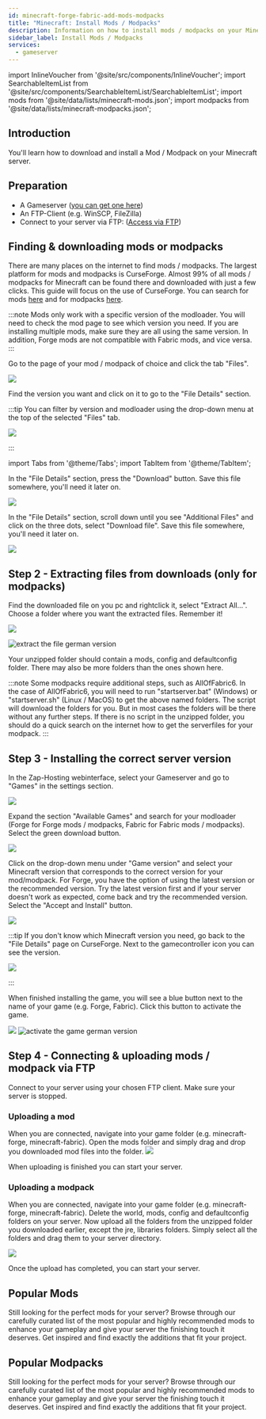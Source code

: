 ```yaml
---
id: minecraft-forge-fabric-add-mods-modpacks
title: "Minecraft: Install Mods / Modpacks"
description: Information on how to install mods / modpacks on your Minecraft Forge server from ZAP-Hosting.com - ZAP-Hosting.com documentation
sidebar_label: Install Mods / Modpacks
services:
  - gameserver
---
```


import InlineVoucher from '@site/src/components/InlineVoucher';
import SearchableItemList from '@site/src/components/SearchableItemList/SearchableItemList';
import mods from '@site/data/lists/minecraft-mods.json';
import modpacks from '@site/data/lists/minecraft-modpacks.json';


## Introduction

You'll learn how to download and install a Mod / Modpack on your Minecraft server.

<InlineVoucher />

## Preparation

- A Gameserver ([you can get one here](https://zap-hosting.com/en/gameserver-hosting/))
- An FTP-Client (e.g. WinSCP, FileZilla)
- Connect to your server via FTP: ([Access via FTP](gameserver-ftpaccess.md))



## Finding & downloading mods or modpacks

There are many places on the internet to find mods / modpacks. The largest platform for mods and modpacks is CurseForge. Almost 99% of all mods / modpacks for Minecraft can be found there and downloaded with just a few clicks. This guide will focus on the use of CurseForge. You can search for mods [here](https://www.curseforge.com/minecraft/mc-mods) and for modpacks [here](https://curseforge.com/minecraft/modpacks).

:::note
Mods only work with a specific version of the modloader. You will need to check the mod page to see which version you need. If you are installing multiple mods, make sure they are all using the same version. In addition, Forge mods are not compatible with Fabric mods, and vice versa.
:::

Go to the page of your mod / modpack of choice and click the tab "Files".

![](https://github.com/Yoshlix/docs/assets/26007280/cc528cf6-9fc8-4524-aca0-b954e24716f8)


Find the version you want and click on it to go to the "File Details" section.

:::tip
You can filter by version and modloader using the drop-down menu at the top of the selected "Files" tab.

![](https://github.com/Yoshlix/docs/assets/26007280/6867b2f2-e9db-4a4c-be88-b9b22b800e72)

:::

import Tabs from '@theme/Tabs';
import TabItem from '@theme/TabItem';

<Tabs>
<TabItem value="Mods" label="For Mods" default>
In the "File Details" section, press the "Download" button. Save this file somewhere, you'll need it later on.

![](https://github.com/Yoshlix/docs/assets/26007280/7b84ae33-1bef-4568-80d7-ef651a654b08)

</TabItem>

<TabItem value="Modpacks" label="For Modpacks">
In the "File Details" section, scroll down until you see "Additional Files" and click on the three dots, select "Download file". Save this file somewhere, you'll need it later on.

![](https://github.com/Yoshlix/docs/assets/26007280/49fb9317-fdd3-474e-8140-b78b102c5f3d)

</TabItem>
</Tabs>

## Step 2 - Extracting files from downloads (only for modpacks)

Find the downloaded file on you pc and rightclick it, select "Extract All...". Choose a folder where you want the extracted files. Remember it!

![](https://github.com/Yoshlix/docs/assets/26007280/edbc753d-1906-4d81-9f05-354ff48ceebb)

![extract the file german version](https://screensaver01.zap-hosting.com/index.php/s/iE9XFMmrjj7b7ST/preview)

Your unzipped folder should contain a mods, config and defaultconfig folder. There may also be more folders than the ones shown here. 

:::note
Some modpacks require additional steps, such as AllOfFabric6. In the case of AllOfFabric6, you will need to run "startserver.bat" (Windows) or "startserver.sh" (Linux / MacOS) to get the above named folders. The script will download the folders for you. But in most cases the folders will be there without any further steps. If there is no script in the unzipped folder, you should do a quick search on the internet how to get the serverfiles for your modpack.
:::


## Step 3 - Installing the correct server version

In the Zap-Hosting webinterface, select your Gameserver and go to "Games" in the settings section.

![](https://github.com/Yoshlix/docs/assets/26007280/47e88856-0120-408a-8bec-41e54e3b0738)

Expand the section "Available Games" and search for your modloader (Forge for Forge mods / modpacks, Fabric for Fabric mods / modpacks). Select the green download button.

![](https://github.com/Yoshlix/docs/assets/26007280/e3b4e5d3-11c9-4f09-ae46-27cea93a58a3)


Click on the drop-down menu under "Game version" and select your Minecraft version that corresponds to the correct version for your mod/modpack. For Forge, you have the option of using the latest version or the recommended version. Try the latest version first and if your server doesn't work as expected, come back and try the recommended version. Select the "Accept and Install" button.

![](https://github.com/Yoshlix/docs/assets/26007280/3530466f-bd58-4d0e-9ca3-8d964ac76d80)


:::tip
If you don't know which Minecraft version you need, go back to the "File Details" page on CurseForge. Next to the gamecontroller icon you can see the version.

![](https://github.com/Yoshlix/docs/assets/26007280/89f751c1-7179-4107-b8bc-7c4381a7d94c)

:::

When finished installing the game, you will see a blue button next to the name of your game (e.g. Forge, Fabric). Click this button to activate the game.

![](https://github.com/Yoshlix/docs/assets/26007280/53cf9569-3529-42fb-9a7d-6ae636ca4f9c)
![activate the game german version](https://screensaver01.zap-hosting.com/index.php/s/GiFsA7JmGPd4LCB/preview)


## Step 4 - Connecting & uploading mods / modpack via FTP

Connect to your server using your chosen FTP client. Make sure your server is stopped.

### Uploading a mod

When you are connected, navigate into your game folder (e.g. minecraft-forge, minecraft-fabric). Open the mods folder and simply drag and drop you downloaded mod files into the folder.
![](https://github.com/Yoshlix/docs/assets/26007280/8619fc4f-4fab-415a-9692-f74f8930da3f)

When uploading is finished you can start your server.

### Uploading a modpack

When you are connected, navigate into your game folder (e.g. minecraft-forge, minecraft-fabric). Delete the world, mods, config and defaultconfig folders on your server. Now upload all the folders from the unzipped folder you downloaded earlier, except the jre, libraries folders. Simply select all the folders and drag them to your server directory.

![](https://github.com/Yoshlix/docs/assets/26007280/1424a94d-aa96-40ca-8b30-7c1905e67c21)

Once the upload has completed, you can start your server.



## Popular Mods

Still looking for the perfect mods for your server? Browse through our carefully curated list of the most popular and highly recommended mods to enhance your gameplay and give your server the finishing touch it deserves. Get inspired and find exactly the additions that fit your project.

<SearchableItemList items={mods} />

## Popular Modpacks

Still looking for the perfect mods for your server? Browse through our carefully curated list of the most popular and highly recommended mods to enhance your gameplay and give your server the finishing touch it deserves. Get inspired and find exactly the additions that fit your project.

<SearchableItemList items={modpacks} />
